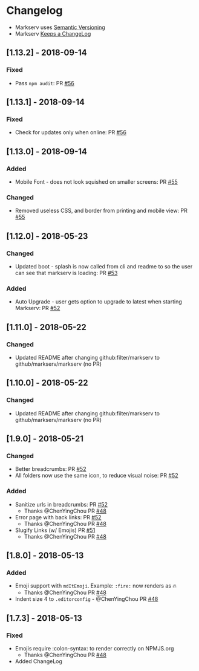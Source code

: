 # Changelog

- Markserv uses [Semantic Versioning](http://semver.org/)
- Markserv [Keeps a ChangeLog](https://keepachangelog.com/en/1.0.0/)

## [1.13.2] - 2018-09-14

### Fixed

- Pass `npm audit`: PR [#56](https://github.com/F1LT3R/markserv/pull/56)

## [1.13.1] - 2018-09-14

### Fixed

- Check for updates only when online: PR [#56](https://github.com/F1LT3R/markserv/pull/56)

## [1.13.0] - 2018-09-14

### Added

- Mobile Font - does not look squished on smaller screens: PR [#55](https://github.com/F1LT3R/markserv/pull/55)

### Changed

- Removed useless CSS, and border from printing and mobile view: PR [#55](https://github.com/F1LT3R/markserv/pull/55)


## [1.12.0] - 2018-05-23

### Changed

- Updated boot - splash is now called from cli and readme to so the user can see that markserv is loading: PR [#53](https://github.com/F1LT3R/markserv/pull/53)

### Added

- Auto Upgrade - user gets option to upgrade to latest when starting Markserv: PR [#52](https://github.com/F1LT3R/markserv/pull/52)

## [1.11.0] - 2018-05-22

### Changed

- Updated README after changing github:filter/markserv to github/markserv/markserv (no PR)

## [1.10.0] - 2018-05-22

### Changed

- Updated README after changing github:filter/markserv to github/markserv/markserv (no PR)

## [1.9.0] - 2018-05-21

### Changed

- Better breadcrumbs: PR [#52](https://github.com/F1LT3R/markserv/pull/52)
- All folders now use the same icon, to reduce visual noise: PR [#52](https://github.com/F1LT3R/markserv/pull/52)

### Added

- Sanitize urls in breadcrumbs: PR [#52](https://github.com/F1LT3R/markserv/pull/52)
	+ Thanks @ChenYingChou PR [#48](https://github.com/F1LT3R/markserv/pull/48)
- Error page with back links: PR [#52](https://github.com/F1LT3R/markserv/pull/52)
	+ Thanks @ChenYingChou PR [#48](https://github.com/F1LT3R/markserv/pull/48)
- Slugify Links (w/ Emojis) PR [#51](https://github.com/F1LT3R/markserv/pull/51)
	+ Thanks @ChenYingChou PR [#48](https://github.com/F1LT3R/markserv/pull/48)

## [1.8.0] - 2018-05-13

### Added

- Emoji support with `mdItEmoji`. Example: `:fire:` now renders as :fire:
	+ Thanks @ChenYingChou PR [#48](https://github.com/F1LT3R/markserv/pull/48/files)
- Indent size 4 to `.editorconfig` - @ChenYingChou PR [#48](https://github.com/F1LT3R/markserv/pull/48/files)

## [1.7.3] - 2018-05-13

### Fixed

- Emojis require \:colon-syntax\: to render correctly on NPMJS.org
	+ Thanks @ChenYingChou PR [#48](https://github.com/F1LT3R/markserv/pull/48/files)
- Added ChangeLog